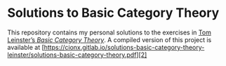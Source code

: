# Solutions to Basic Category Theory

This repository contains my personal solutions to the exercises in [Tom Leinster’s *Basic Category Theory*][1].
A compiled version of this project is available at [https://cionx.gitlab.io/solutions-basic-category-theory-leinster/solutions-basic-category-theory.pdf][2]



[1]: https://arxiv.org/abs/1612.09375
[2]: https://cionx.gitlab.io/solutions-basic-category-theory-leinster/solutions-basic-category-theory.pdf
